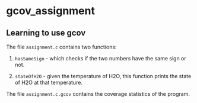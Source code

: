 # gcov_assignment

## Learning to use gcov 

The file ``assignment.c`` contains two functions:

1. ``hasSameSign`` - which checks if the two numbers have the same sign or not.

2. ``stateOfH2O`` - given the temperature of H2O, this function prints the state of H2O at that temperature.

The file ``assignment.c.gcov`` contains the coverage statistics of the program.
